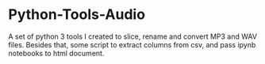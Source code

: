 # Python-Tools-Audio
 A set of python 3 tools I created to slice, rename and convert MP3 and WAV files. Besides that, some script to extract columns from csv, and pass ipynb notebooks to html document. 
